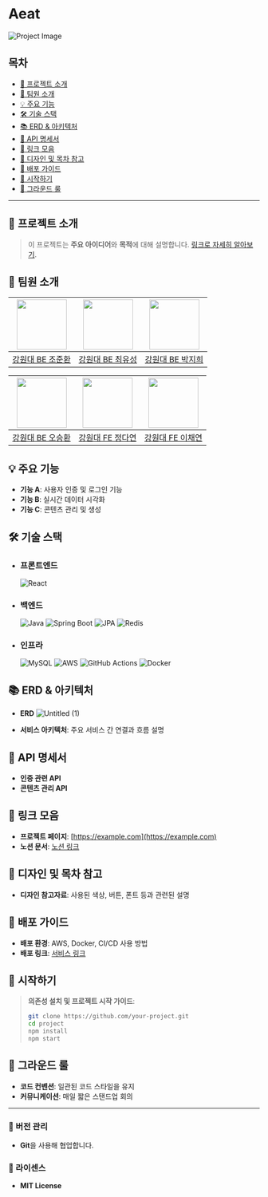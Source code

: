 # Aeat

![Project Image](https://github.com/user-attachments/assets/sample-image-url)

## 목차
- [🚀 프로젝트 소개](#-프로젝트-소개)
- [👥 팀원 소개](#-팀원-소개)
- [💡 주요 기능](#-주요-기능)
- [🛠 기술 스택](#-기술-스택)
- [📚 ERD & 아키텍처](#-erd--아키텍처)
- [📜 API 명세서](#-api-명세서)
- [🔗 링크 모음](#-링크-모음)
- [🎨 디자인 및 목차 참고](#-디자인-및-목차-참고)
- [🚀 배포 가이드](#-배포-가이드)
- [📄 시작하기](#-시작하기)
- [🤝 그라운드 룰](#-그라운드-룰)

---

## 🚀 프로젝트 소개

> 이 프로젝트는 **주요 아이디어**와 **목적**에 대해 설명합니다. [링크로 자세히 알아보기](#).

## 👥 팀원 소개

| [<img src="https://avatars.githubusercontent.com/jjh4450" width="100px">](https://github.com/jjh4450) | [<img src="https://avatars.githubusercontent.com/u/74302278?v=4" width="100px">](https://github.com/youcastle03) | [<img src="https://avatars.githubusercontent.com/u/114137788?v=4" width="100px">](https://github.com/peacefullyquietly) |
|:---------------------------------------------------------------------------------------------------------------:|:-------------------------------------------------------------------------------------------------------------:|:-------------------------------------------------------------------------------------------------------------:|
|                                   [강원대 BE 조준환](https://github.com/jjh4450)                                   |                                   [강원대 BE 최유성](https://github.com/youcastle03)                                   |                                   [강원대 BE 박지희](https://github.com/peacefullyquietly)                                    |

| [<img src="https://avatars.githubusercontent.com/u/62774721?v=4" width="100px">](https://github.com/humpose) | [<img src="https://avatars.githubusercontent.com/u/74302278?v=4" width="100px">](https://github.com/dandamdandam) | [<img src="https://avatars.githubusercontent.com/u/114137788?v=4" width="100px">](https://github.com/codus1718) |
|:---------------------------------------------------------------------------------------------------------------:|:-------------------------------------------------------------------------------------------------------------:|:-------------------------------------------------------------------------------------------------------------:|
|                                   [강원대 BE 오승환](https://github.com/humpose)                                   |                                   [강원대 FE 정다연](https://github.com/dandamdandam)                                   |                                   [강원대 FE 이채연](https://github.com/codus1718)                                    |

## 💡 주요 기능

- **기능 A**: 사용자 인증 및 로그인 기능
- **기능 B**: 실시간 데이터 시각화
- **기능 C**: 콘텐츠 관리 및 생성

## 🛠 기술 스택

- ### 프론트엔드
  ![React](https://img.shields.io/badge/React-61DAFB?style=for-the-badge&logo=react&logoColor=white)
- ### 백엔드
  ![Java](https://img.shields.io/badge/Java-007396?style=for-the-badge&logo=java&logoColor=white)
  ![Spring Boot](https://img.shields.io/badge/Spring%20Boot-6DB33F?style=for-the-badge&logo=spring&logoColor=white)
  ![JPA](https://img.shields.io/badge/JPA-007396?style=for-the-badge&logo=hibernate&logoColor=white)
  ![Redis](https://img.shields.io/badge/Redis-DC382D?style=for-the-badge&logo=redis&logoColor=white)
- ### 인프라
  ![MySQL](https://img.shields.io/badge/MySQL-4479A1?style=for-the-badge&logo=mysql&logoColor=white)
  ![AWS](https://img.shields.io/badge/AWS-232F3E?style=for-the-badge&logo=amazon-aws&logoColor=white)
  ![GitHub Actions](https://img.shields.io/badge/GitHub%20Actions-2088FF?style=for-the-badge&logo=github-actions&logoColor=white)
  ![Docker](https://img.shields.io/badge/Docker-2496ED?style=for-the-badge&logo=docker&logoColor=white)


## 📚 ERD & 아키텍처

- **ERD**
![Untitled (1)](https://github.com/user-attachments/assets/d128252a-1b3e-4632-97af-78f31b51a2a8)

- **서비스 아키텍처**: 주요 서비스 간 연결과 흐름 설명

## 📜 API 명세서

- **인증 관련 API**
- **콘텐츠 관리 API**

## 🔗 링크 모음

- **프로젝트 페이지**: [https://example.com](https://example.com)
- **노션 문서**: [노션 링크](#)

## 🎨 디자인 및 목차 참고

- **디자인 참고자료**: 사용된 색상, 버튼, 폰트 등과 관련된 설명

## 🚀 배포 가이드

- **배포 환경**: AWS, Docker, CI/CD 사용 방법
- **배포 링크**: [서비스 링크](#)

## 📄 시작하기

> **의존성 설치 및 프로젝트 시작 가이드**:
> ```bash
> git clone https://github.com/your-project.git
> cd project
> npm install
> npm start
> ```

## 🤝 그라운드 룰

- **코드 컨벤션**: 일관된 코드 스타일을 유지
- **커뮤니케이션**: 매일 짧은 스탠드업 회의

---

### 📌 버전 관리

- **Git**을 사용해 협업합니다.

### 📝 라이센스

- **MIT License**
